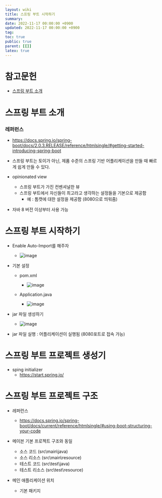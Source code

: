 ```yaml
---
layout: wiki
title: 스프링 부트 시작하기
summary:
date: 2022-11-17 00:00:00 +0900
updated: 2022-11-17 00:00:00 +0900
tag: 
toc: true
public: true
parent: [[]]
latex: true
---
```


# 참고문헌

- [스프링 부트 소개](https://www.inflearn.com/course/%EC%8A%A4%ED%94%84%EB%A7%81%EB%B6%80%ED%8A%B8/unit/13515)

# 스프링 부트 소개

### 레퍼런스
- https://docs.spring.io/spring-boot/docs/2.0.3.RELEASE/reference/htmlsingle/#getting-started-introducing-spring-boot

- 스프링 부트는 토이가 아닌, 제품 수준의 스프링 기반 어플리케이션을 만들 때 빠르게 쉽게 만들 수 있다.
- opinionated view 
  - 스프링 부트가 가진 컨벤셔널한 뷰
  - 스프링 부트에서 자신들이 최고라고 생각하는 설정들을 기본으로 제공함 
    - 예 : 톰캣에 대한 설정을 제공함 (8080으로 띄워줌)
- 자바 8 버전 이상부터 사용 가능


# 스프링 부트 시작하기
- Enable Auto-Import를 해주자
  - ![image](https://user-images.githubusercontent.com/114462413/202454271-e37c86ff-f17d-4439-9958-7c92d3cab690.png)

- 기본 설정
  - pom.xml
    - ![image](https://user-images.githubusercontent.com/114462413/202454599-26a138b6-522c-4390-9c0a-9b3a2f9817a2.png)

  - Application.java
    - ![image](https://user-images.githubusercontent.com/114462413/202454776-86fd4410-399a-4f3c-809d-8add7065d6d1.png)

- jar 파일 생성하기
  - ![image](https://user-images.githubusercontent.com/114462413/202455226-3cd3f150-01b9-438e-8978-621880c57934.png)

- jar 파일 실행 : 어플리케이션이 실행됨 (8080포트로 접속 가능)


# 스프링 부트 프로젝트 생성기

- sping initializer
  - https://start.spring.io/


# 스프링 부트 프로젝트 구조

- 레퍼런스
  - https://docs.spring.io/spring-boot/docs/current/reference/htmlsingle/#using-boot-structuring-your-code


- 메이븐 기본 프로젝트 구조와 동일
  - 소스 코드 (src\main\java)
  - 소스 리소스 (src\main\resource)
  - 테스트 코드 (src\test\java)
  - 테스트 리소스 (src\test\resource)

- 메인 애플리케이션 위치
  - 기본 패키지
